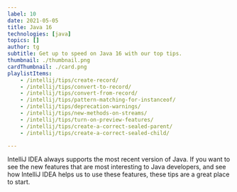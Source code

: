 ```yaml
---
label: 10
date: 2021-05-05
title: Java 16
technologies: [java]
topics: []
author: tg
subtitle: Get up to speed on Java 16 with our top tips.
thumbnail: ./thumbnail.png
cardThumbnail: ./card.png
playlistItems:
    - /intellij/tips/create-record/
    - /intellij/tips/convert-to-record/
    - /intellij/tips/convert-from-record/
    - /intellij/tips/pattern-matching-for-instanceof/
    - /intellij/tips/deprecation-warnings/
    - /intellij/tips/new-methods-on-streams/
    - /intellij/tips/turn-on-preview-features/
    - /intellij/tips/create-a-correct-sealed-parent/
    - /intellij/tips/create-a-correct-sealed-child/

---
```


IntelliJ IDEA always supports the most recent version of Java. If you want to see the new features that are most interesting to Java developers, and see how IntelliJ IDEA helps us to use these features, these tips are a great place to start.

